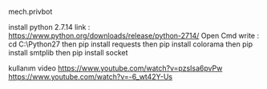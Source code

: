 mech.privbot

install python 2.7.14
link :
https://www.python.org/downloads/release/python-2714/
Open Cmd write : 
cd C:\Python27
then
pip install requests
then
pip install colorama
then
pip install smtplib
then
pip install socket


kullanım video 
https://www.youtube.com/watch?v=pzsIsa6pvPw
https://www.youtube.com/watch?v=-6_wt42Y-Us
   
